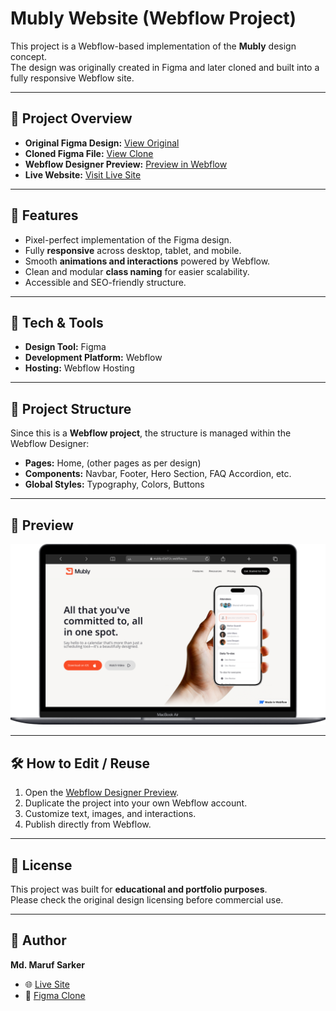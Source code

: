 # Mubly Website (Webflow Project)

This project is a Webflow-based implementation of the **Mubly** design concept.  
The design was originally created in Figma and later cloned and built into a fully responsive Webflow site.  

---

## 📌 Project Overview
- **Original Figma Design:** [View Original](https://www.figma.com/design/t0L8QoXypQcBgHrfC1ZEku/Mubly?node-id=38965-1776&t=ER4TvOX8hsfjkB5r-0)  
- **Cloned Figma File:** [View Clone](https://www.figma.com/design/NPw9XQPINAdZvLUgYtAWp9/Mubly--Copy-?node-id=38965-1776&t=wZ1BLNo7pV16Ut4i-0)  
- **Webflow Designer Preview:** [Preview in Webflow](https://preview.webflow.com/preview/mubly?utm_medium=preview_link&utm_source=designer&utm_content=mubly&preview=e27e99d8997f9852bf51a5c00e5e0d63&locale=en&workflow=canvas)  
- **Live Website:** [Visit Live Site](https://mubly-d3d72c.webflow.io/)  

---

## 🎨 Features
- Pixel-perfect implementation of the Figma design.  
- Fully **responsive** across desktop, tablet, and mobile.  
- Smooth **animations and interactions** powered by Webflow.  
- Clean and modular **class naming** for easier scalability.  
- Accessible and SEO-friendly structure.  

---

## 🚀 Tech & Tools
- **Design Tool:** Figma  
- **Development Platform:** Webflow  
- **Hosting:** Webflow Hosting  

---

## 📂 Project Structure
Since this is a **Webflow project**, the structure is managed within the Webflow Designer:  
- **Pages:** Home, (other pages as per design)  
- **Components:** Navbar, Footer, Hero Section, FAQ Accordion, etc.  
- **Global Styles:** Typography, Colors, Buttons  

---

## 📸 Preview
![Mubly Preview](./demo.png)

---

## 🛠 How to Edit / Reuse
1. Open the [Webflow Designer Preview](https://preview.webflow.com/preview/mubly?utm_medium=preview_link&utm_source=designer&utm_content=mubly&preview=e27e99d8997f9852bf51a5c00e5e0d63&locale=en&workflow=canvas).  
2. Duplicate the project into your own Webflow account.  
3. Customize text, images, and interactions.  
4. Publish directly from Webflow.  

---

## 📜 License
This project was built for **educational and portfolio purposes**.  
Please check the original design licensing before commercial use.  

---

## 👤 Author
**Md. Maruf Sarker**  
- 🌐 [Live Site](https://mubly-d3d72c.webflow.io/)  
- 🎨 [Figma Clone](https://www.figma.com/design/NPw9XQPINAdZvLUgYtAWp9/Mubly--Copy-?node-id=38965-1776&t=wZ1BLNo7pV16Ut4i-0)  
